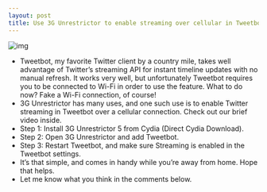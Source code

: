 ```yaml
---
layout: post
title: Use 3G Unrestrictor to enable streaming over cellular in Tweetbot
---
```

![img](http://media.idownloadblog.com/wp-content/uploads/2013/02/Tweetbot-STreaming-Cellular.jpg)
* Tweetbot, my favorite Twitter client by a country mile, takes well advantage of Twitter’s streaming API for instant timeline updates with no manual refresh. It works very well, but unfortunately Tweetbot requires you to be connected to Wi-Fi in order to use the feature. What to do now? Fake a Wi-Fi connection, of course!
* 3G Unrestrictor has many uses, and one such use is to enable Twitter streaming in Tweetbot over a cellular connection. Check out our brief video inside.
* Step 1: Install 3G Unrestrictor 5 from Cydia (Direct Cydia Download).
* Step 2: Open 3G Unrestrictor and add Tweetbot.
* Step 3: Restart Tweetbot, and make sure Streaming is enabled in the Tweetbot settings.
* It’s that simple, and comes in handy while you’re away from home. Hope that helps.
* Let me know what you think in the comments below.

